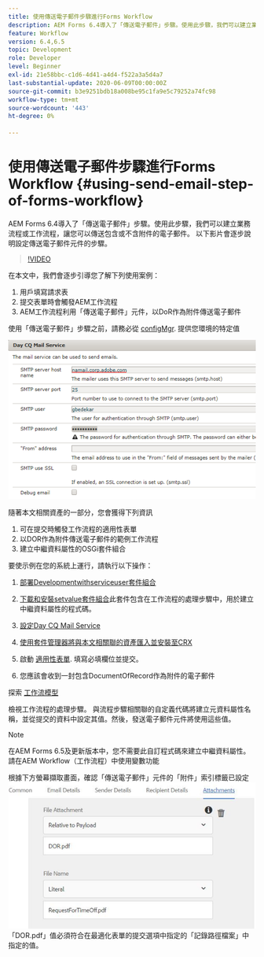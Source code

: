```yaml
---
title: 使用傳送電子郵件步驟進行Forms Workflow
description: AEM Forms 6.4導入了「傳送電子郵件」步驟。使用此步驟，我們可以建立業務流程或工作流程，讓您可以傳送包含或不含附件的電子郵件。 以下影片會逐步說明設定傳送電子郵件元件的步驟
feature: Workflow
version: 6.4,6.5
topic: Development
role: Developer
level: Beginner
exl-id: 21e58bbc-c1d6-4d41-a4d4-f522a3a5d4a7
last-substantial-update: 2020-06-09T00:00:00Z
source-git-commit: b3e9251bdb18a008be95c1fa9e5c79252a74fc98
workflow-type: tm+mt
source-wordcount: '443'
ht-degree: 0%

---
```


# 使用傳送電子郵件步驟進行Forms Workflow {#using-send-email-step-of-forms-workflow}

AEM Forms 6.4導入了「傳送電子郵件」步驟。使用此步驟，我們可以建立業務流程或工作流程，讓您可以傳送包含或不含附件的電子郵件。 以下影片會逐步說明設定傳送電子郵件元件的步驟。

>[!VIDEO](https://video.tv.adobe.com/v/21499?quality=12&learn=on)

在本文中，我們會逐步引導您了解下列使用案例：

1. 用戶填寫請求表
1. 提交表單時會觸發AEM工作流程
1. AEM工作流程利用「傳送電子郵件」元件，以DoR作為附件傳送電子郵件

使用「傳送電子郵件」步驟之前，請務必從 [configMgr](http://localhost:4502/system/console/configMgr). 提供您環境的特定值

![設定Day CQ Mail Service](assets/mailservice.png)

隨著本文相關資產的一部分，您會獲得下列資訊

1. 可在提交時觸發工作流程的適用性表單
1. 以DOR作為附件傳送電子郵件的範例工作流程
1. 建立中繼資料屬性的OSGi套件組合

要使示例在您的系統上運行，請執行以下操作：

1. [部署Developmentwithserviceuser套件組合](/help/forms/assets/common-osgi-bundles/DevelopingWithServiceUser.jar)

1. [下載和安裝setvalue套件組合](/help/forms/assets/common-osgi-bundles/SetValueApp.core-1.0-SNAPSHOT.jar)此套件包含在工作流程的處理步驟中，用於建立中繼資料屬性的程式碼。
1. [設定Day CQ Mail Service](https://helpx.adobe.com/experience-manager/6-5/sites/administering/using/notification.html)
1. [使用套件管理器將與本文相關聯的資產匯入並安裝至CRX](assets/emaildoraemformskt.zip)
1. 啟動 [適用性表單](http://localhost:4502/content/dam/formsanddocuments/helpx/timeoffrequestform/jcr:content?wcmmode=disabled). 填寫必填欄位並提交。
1. 您應該會收到一封包含DocumentOfRecord作為附件的電子郵件

探索 [工作流模型](http://localhost:4502/editor.html/conf/global/settings/workflow/models/emaildor.html)

檢視工作流程的處理步驟。 與流程步驟相關聯的自定義代碼將建立元資料屬性名稱，並從提交的資料中設定其值。然後，發送電子郵件元件將使用這些值。

>[!NOTE]
>
>在AEM Forms 6.5及更新版本中，您不需要此自訂程式碼來建立中繼資料屬性。 請在AEM Workflow（工作流程）中使用變數功能

根據下方螢幕擷取畫面，確認「傳送電子郵件」元件的「附件」索引標籤已設定
![「發送電子郵件附件」頁簽](assets/sendemailcomponentconfigure.jpg)「DOR.pdf」值必須符合在最適化表單的提交選項中指定的「記錄路徑檔案」中指定的值。
